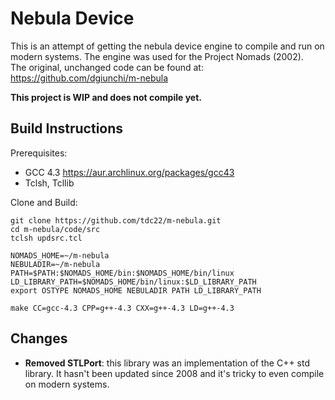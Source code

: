 # Nebula Device
This is an attempt of getting the nebula device engine to compile and run on modern systems. The engine was used for the Project Nomads (2002).  
The original, unchanged code can be found at: <https://github.com/dgiunchi/m-nebula>  
  
**This project is WIP and does not compile yet.**

## Build Instructions
Prerequisites:
* GCC 4.3 <https://aur.archlinux.org/packages/gcc43>
* Tclsh, Tcllib

Clone and Build:
```
git clone https://github.com/tdc22/m-nebula.git
cd m-nebula/code/src
tclsh updsrc.tcl

NOMADS_HOME=~/m-nebula
NEBULADIR=~/m-nebula
PATH=$PATH:$NOMADS_HOME/bin:$NOMADS_HOME/bin/linux
LD_LIBRARY_PATH=$NOMADS_HOME/bin/linux:$LD_LIBRARY_PATH
export OSTYPE NOMADS_HOME NEBULADIR PATH LD_LIBRARY_PATH

make CC=gcc-4.3 CPP=g++-4.3 CXX=g++-4.3 LD=g++-4.3
```

## Changes
* **Removed STLPort**: this library was an implementation of the C++ std library. It hasn't been updated since 2008 and it's tricky to even compile on modern systems.
